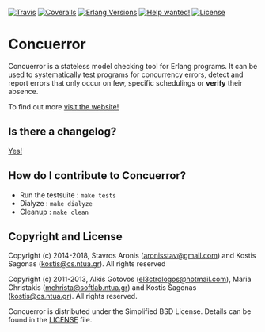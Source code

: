 [![Travis][travis badge]][travis]
[![Coveralls][coveralls badge]][coveralls]
[![Erlang Versions][erlang versions badge]][travis]
[![Help wanted!][help wanted badge]][help wanted]
[![License][license badge]][license]

# Concuerror

Concuerror is a stateless model checking tool for Erlang programs. It can be used to systematically test programs for concurrency errors, detect and report errors that only occur on few, specific schedulings or **verify** their absence.

To find out more [visit the website!][website]

## Is there a changelog?

[Yes!][changelog]

## How do I contribute to Concuerror?

* Run the testsuite : `make tests`
* Dialyze           : `make dialyze`
* Cleanup           : `make clean`

Copyright and License
----------------------
Copyright (c) 2014-2018,
Stavros Aronis (<aronisstav@gmail.com>) and
Kostis Sagonas (<kostis@cs.ntua.gr>).
All rights reserved

Copyright (c) 2011-2013,
Alkis Gotovos (<el3ctrologos@hotmail.com>),
Maria Christakis (<mchrista@softlab.ntua.gr>) and
Kostis Sagonas (<kostis@cs.ntua.gr>).
All rights reserved.

Concuerror is distributed under the Simplified BSD License.
Details can be found in the [LICENSE][license] file.

<!-- Links -->
[changelog]: ./CHANGELOG.md
[coveralls]: https://coveralls.io/github/parapluu/Concuerror
[help wanted]: https://github.com/parapluu/Concuerror/labels/help%20wanted
[license]: ./LICENSE
[travis]: https://travis-ci.org/parapluu/Concuerror
[website]: http://parapluu.github.io/Concuerror

<!-- Badges -->
[coveralls badge]: https://img.shields.io/coveralls/github/parapluu/Concuerror/badge.svg?style=flat-square
[erlang versions badge]: https://img.shields.io/badge/erlang-R16B03%20to%2020.2-blue.svg?style=flat-square
[help wanted badge]: https://img.shields.io/waffle/label/parapluu/concuerror/help%20wanted.svg?label=help%20wanted&style=flat-square
[license badge]: https://img.shields.io/github/license/parapluu/Concuerror.svg?style=flat-square
[travis badge]: https://img.shields.io/travis/parapluu/Concuerror/master.svg?style=flat-square
